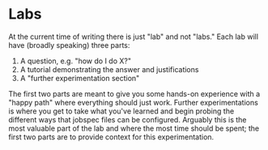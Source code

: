 # Labs

At the current time of writing there is just "lab" and not "labs." Each lab will have (broadly speaking) three parts:

1. A question, e.g. "how do I do X?"
1. A tutorial demonstrating the answer and justifications
1. A "further experimentation section"

The first two parts are meant to give you some hands-on experience with a "happy path" where everything should just work. Further experimentations is where you get to take what you've learned and begin probing the different ways that jobspec files can be configured. Arguably this is the most valuable part of the lab and where the most time should be spent; the first two parts are to provide context for this experimentation.
